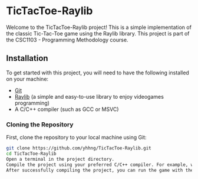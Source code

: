 # TicTacToe-Raylib

Welcome to the TicTacToe-Raylib project! This is a simple implementation of the classic Tic-Tac-Toe game using the Raylib library. This project is part of the CSC1103 - Programming Methodology course.

## Installation

To get started with this project, you will need to have the following installed on your machine:

- [Git](https://git-scm.com/)
- [Raylib](https://www.raylib.com/) (a simple and easy-to-use library to enjoy videogames programming)
- A C/C++ compiler (such as GCC or MSVC)

### Cloning the Repository

First, clone the repository to your local machine using Git:

```sh
git clone https://github.com/yhhng/TicTacToe-Raylib.git
cd TicTacToe-Raylib
Open a terminal in the project directory.
Compile the project using your preferred C/C++ compiler. For example, with GCC you can use: gcc -o TicTacToe main.c -lraylib
After successfully compiling the project, you can run the game with the following command: ./TicTacToe

